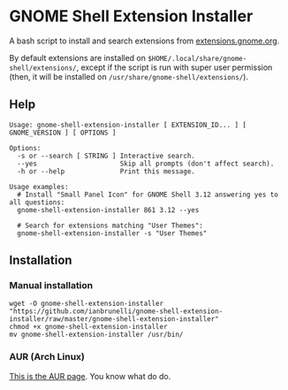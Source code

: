 GNOME Shell Extension Installer
===============================

A bash script to install and search extensions from [extensions.gnome.org](https://extensions.gnome.org/).

By default extensions are installed on `$HOME/.local/share/gnome-shell/extensions/`, except if the script is run with super user permission (then, it will be installed on `/usr/share/gnome-shell/extensions/`).

## Help

```
Usage: gnome-shell-extension-installer [ EXTENSION_ID... ] [ GNOME_VERSION ] [ OPTIONS ]
 
Options:
  -s or --search [ STRING ]	Interactive search.
  --yes 		        	Skip all prompts (don't affect search).
  -h or --help 			    Print this message.

Usage examples:
  # Install "Small Panel Icon" for GNOME Shell 3.12 answering yes to all questions:
  gnome-shell-extension-installer 861 3.12 --yes

  # Search for extensions matching "User Themes":
  gnome-shell-extension-installer -s "User Themes"
```

## Installation

### Manual installation

```
wget -O gnome-shell-extension-installer "https://github.com/ianbrunelli/gnome-shell-extension-installer/raw/master/gnome-shell-extension-installer"
chmod +x gnome-shell-extension-installer
mv gnome-shell-extension-installer /usr/bin/
```

### AUR (Arch Linux)

[This is the AUR page](https://aur.archlinux.org/packages/gnome-shell-extension-installer). You know what do do.
